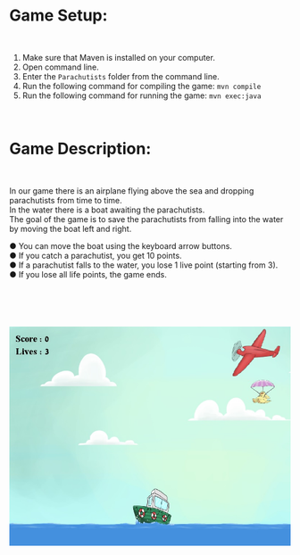 # **Game Setup:**

<br />

1. Make sure that Maven is installed on your computer.
2. Open command line.
3. Enter the `Parachutists` folder from the command line.
4. Run the following command for compiling the game: `mvn compile`
5. Run the following command for running the game: `mvn exec:java`

<br />

# Game Description:        

<br />

In our game there is an airplane flying above the sea and dropping parachutists from time to time.
<br />
In the water there is a boat awaiting the parachutists.
<br />
The goal of the game is to save the parachutists from falling into the water by moving the boat left and right.


● You can move the boat using the keyboard arrow buttons.
<br />
● If you catch a parachutist, you get 10 points.
<br />
● If a parachutist falls to the water, you lose 1 live point (starting from 3). 
<br />
● If you lose all life points, the game ends.
<br />
<br />
<br />
<br />
<br />
<br />
![Alt text](Preview.jpg?raw=true "Title")
